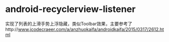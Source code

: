 # android-recyclerview-listener
实现了列表的上滑手势上浮隐藏，类似Toolbar效果，主要参考了http://www.jcodecraeer.com/a/anzhuokaifa/androidkaifa/2015/0317/2612.html
